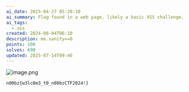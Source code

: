 ```yaml
---
ai_date: 2025-04-27 05:20:10
ai_summary: Flag found in a web page, likely a basic XSS challenge.
ai_tags:
  - xss
created: 2024-08-04T06:10
description: me.sanity==0
points: 100
solves: 690
updated: 2025-07-14T09:46
---
```


![image.png](https://res.cloudinary.com/kumonochisanaka/image/upload/v1722766304/2024/08/80225c37ad3bef621de002c0e097b910.png)

```flag
n00bz{w3lc0m3_t0_n00bzCTF2024!} 
```